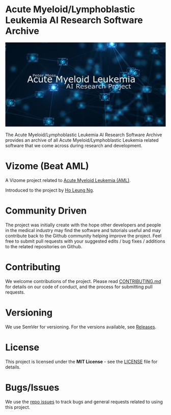 # Acute Myeloid/Lymphoblastic Leukemia AI Research Software Archive
![Peter Moss Acute Myeloid/Lymphoblastic Leukemia AI Research Project](Media/Images/banner.png)

The Acute Myeloid/Lymphoblastic Leukemia AI Research Software Archive provides an archive of all Acute Myeloid/Lymphoblastic Leukemia related software that we come across during research and development.

# Vizome (Beat AML)
A Vizome project related to [Acute Myeloid Leukemia (AML)](http://www.vizome.org/aml/ "Acute Myeloid Leukemia (AML)").

Introduced to the project by [Ho Leung Ng](https://github.com/holeung "Ho Leung Ng").

# Community Driven
The project was initially create with the hope other developers and people in the medical industry may find the software and tutorials useful and may contribute back to the Github community helping improve the project. Feel free to submit pull requests with your suggested edits / bug fixes / additions to the related repositories on Github.

# Contributing
We welcome contributions of the project. Please read [CONTRIBUTING.md](https://github.com/AMLResearchProject/AML-ALL-Research-Archive/blob/master/CONTRIBUTING.md "CONTRIBUTING.md") for details on our code of conduct, and the process for submitting pull requests.

# Versioning
We use SemVer for versioning. For the versions available, see [Releases](https://github.com/AMLResearchProject/AML-ALL-Research-Archive/releases "Releases").

# License
This project is licensed under the **MIT License** - see the [LICENSE](https://github.com/AMLResearchProject/AML-ALL-Research-Archive/blob/master/LICENSE "LICENSE") file for details.

# Bugs/Issues
We use the [repo issues](https://github.com/AMLResearchProject/AML-ALL-Research-Archive/issues "repo issues") to track bugs and general requests related to using this project.